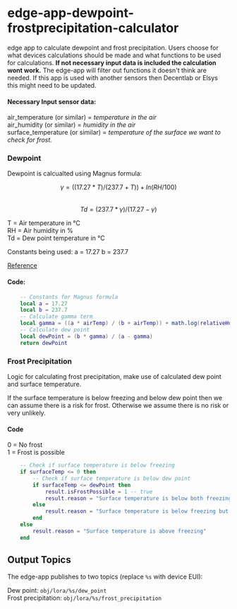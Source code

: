 # edge-app-dewpoint-frostprecipitation-calculator
edge app to calculate dewpoint and frost precipitation.
Users choose for what devices calculations should be made and what functions to be used for calculations. <strong>If not necessary input data is included the calculation wont work.</strong> The edge-app will filter out functions it doesn't think are needed. If this app is used with another sensors then Decentlab or Elsys this might need to be updated.

#### Necessary Input sensor data:
air_temperature (or similar) = <em>temperature in the air</em>\
air_humidity (or similar) = <em>humidity in the air</em>\
surface_temperature (or similar) = <em>temperature of the surface we want to check for frost. </em>


### Dewpoint
Dewpoint is calcualted using Magnus formula:

$$ γ = ((17.27 * T) / (237.7 + T)) + ln(RH/100) $$\
$$ Td = (237.7 * γ) / (17.27 - γ)$$

T = Air temperature in °C\
RH = Air humidity in %\
Td = Dew point temperature in °C

Constants being used:
a = 17.27
b = 237.7

[Reference](https://en.wikipedia.org/wiki/Dew_point)
#### Code:
```lua
    -- Constants for Magnus formula
    local a = 17.27
    local b = 237.7
    -- Calculate gamma term
    local gamma = ((a * airTemp) / (b + airTemp)) + math.log(relativeHumidity / 100.0)
    -- Calculate dew point
    local dewPoint = (b * gamma) / (a - gamma)
    return dewPoint
```

### Frost Precipitation
Logic for calculating frost precipitation, make use of calculated dew point and surface temperature.

If the surface temperature is below freezing and below dew point then we can assume there is a risk for frost. Otherwise we assume there is no risk or very unlikely.

#### Code

0 = No frost\
1 = Frost is possible

```lua
    -- Check if surface temperature is below freezing
    if surfaceTemp <= 0 then
        -- Check if surface temperature is below dew point
        if surfaceTemp <= dewPoint then
            result.isFrostPossible = 1 -- true
            result.reason = "Surface temperature is below both freezing and dew point"
        else
            result.reason = "Surface temperature is below freezing but above dew point"
        end
    else
        result.reason = "Surface temperature is above freezing"
    end
```

## Output Topics
The edge-app publishes to two topics (replace `%s` with device EUI):

Dew point: `obj/lora/%s/dew_point` \
Frost precipitation: `obj/lora/%s/frost_precipitation`